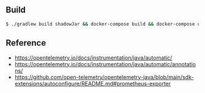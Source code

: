## Build

```bash
$ ./gradlew build shadowJar && docker-compose build && docker-compose up --force-recreate
```

## Reference 
* https://opentelemetry.io/docs/instrumentation/java/automatic/
* https://opentelemetry.io/docs/instrumentation/java/automatic/annotations/
* https://github.com/open-telemetry/opentelemetry-java/blob/main/sdk-extensions/autoconfigure/README.md#prometheus-exporter
